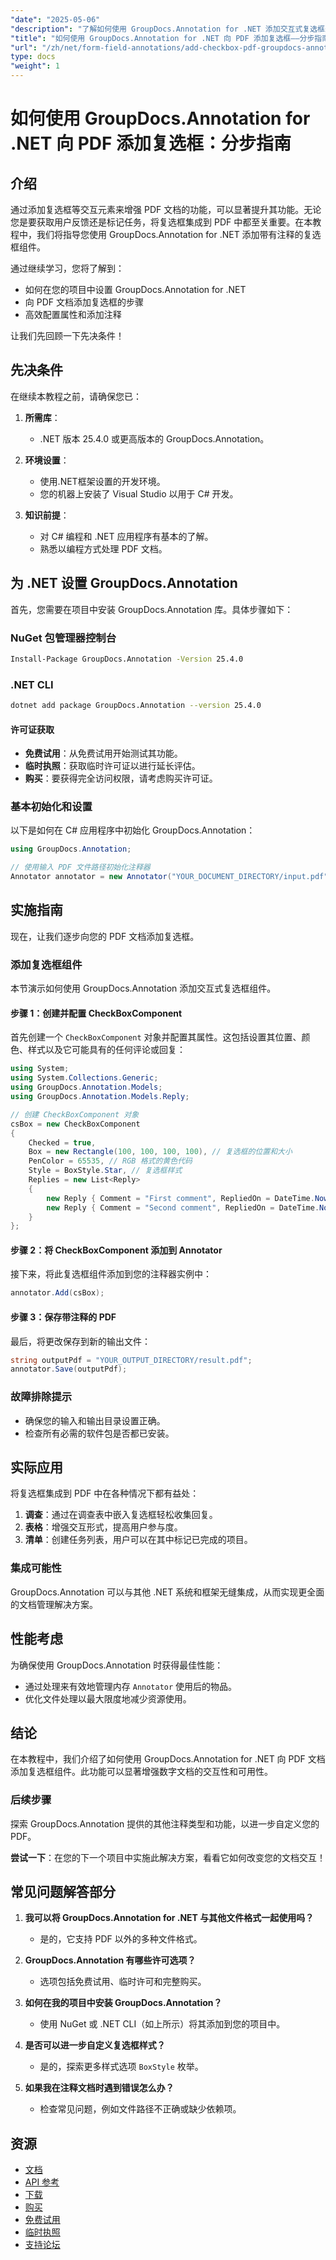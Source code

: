 ```yaml
---
"date": "2025-05-06"
"description": "了解如何使用 GroupDocs.Annotation for .NET 添加交互式复选框来增强 PDF 文档。请按照本分步指南，简化数字文档中的表单字段注释。"
"title": "如何使用 GroupDocs.Annotation for .NET 向 PDF 添加复选框——分步指南"
"url": "/zh/net/form-field-annotations/add-checkbox-pdf-groupdocs-annotation-net/"
type: docs
"weight": 1
---
```


# 如何使用 GroupDocs.Annotation for .NET 向 PDF 添加复选框：分步指南

## 介绍

通过添加复选框等交互元素来增强 PDF 文档的功能，可以显著提升其功能。无论您是要获取用户反馈还是标记任务，将复选框集成到 PDF 中都至关重要。在本教程中，我们将指导您使用 GroupDocs.Annotation for .NET 添加带有注释的复选框组件。

通过继续学习，您将了解到：
- 如何在您的项目中设置 GroupDocs.Annotation for .NET
- 向 PDF 文档添加复选框的步骤
- 高效配置属性和添加注释

让我们先回顾一下先决条件！

## 先决条件

在继续本教程之前，请确保您已：

1. **所需库**： 
   - .NET 版本 25.4.0 或更高版本的 GroupDocs.Annotation。

2. **环境设置**：
   - 使用.NET框架设置的开发环境。
   - 您的机器上安装了 Visual Studio 以用于 C# 开发。

3. **知识前提**：
   - 对 C# 编程和 .NET 应用程序有基本的了解。
   - 熟悉以编程方式处理 PDF 文档。

## 为 .NET 设置 GroupDocs.Annotation

首先，您需要在项目中安装 GroupDocs.Annotation 库。具体步骤如下：

### NuGet 包管理器控制台
```bash
Install-Package GroupDocs.Annotation -Version 25.4.0
```

### .NET CLI
```bash
dotnet add package GroupDocs.Annotation --version 25.4.0
```

#### 许可证获取

- **免费试用**：从免费试用开始测试其功能。
- **临时执照**：获取临时许可证以进行延长评估。
- **购买**：要获得完全访问权限，请考虑购买许可证。

### 基本初始化和设置

以下是如何在 C# 应用程序中初始化 GroupDocs.Annotation：

```csharp
using GroupDocs.Annotation;

// 使用输入 PDF 文件路径初始化注释器
Annotator annotator = new Annotator("YOUR_DOCUMENT_DIRECTORY/input.pdf");
```

## 实施指南

现在，让我们逐步向您的 PDF 文档添加复选框。

### 添加复选框组件

本节演示如何使用 GroupDocs.Annotation 添加交互式复选框组件。

#### 步骤 1：创建并配置 CheckBoxComponent

首先创建一个 `CheckBoxComponent` 对象并配置其属性。这包括设置其位置、颜色、样式以及它可能具有的任何评论或回复：

```csharp
using System;
using System.Collections.Generic;
using GroupDocs.Annotation.Models;
using GroupDocs.Annotation.Models.Reply;

// 创建 CheckBoxComponent 对象
csBox = new CheckBoxComponent
{
    Checked = true,
    Box = new Rectangle(100, 100, 100, 100), // 复选框的位置和大小
    PenColor = 65535, // RGB 格式的黄色代码
    Style = BoxStyle.Star, // 复选框样式
    Replies = new List<Reply>
    {
        new Reply { Comment = "First comment", RepliedOn = DateTime.Now },
        new Reply { Comment = "Second comment", RepliedOn = DateTime.Now }
    }
};
```

#### 步骤 2：将 CheckBoxComponent 添加到 Annotator

接下来，将此复选框组件添加到您的注释器实例中：

```csharp
annotator.Add(csBox);
```

#### 步骤 3：保存带注释的 PDF

最后，将更改保存到新的输出文件：

```csharp
string outputPdf = "YOUR_OUTPUT_DIRECTORY/result.pdf";
annotator.Save(outputPdf);
```

### 故障排除提示

- 确保您的输入和输出目录设置正确。
- 检查所有必需的软件包是否都已安装。

## 实际应用

将复选框集成到 PDF 中在各种情况下都有益处：

1. **调查**：通过在调查表中嵌入复选框轻松收集回复。
2. **表格**：增强交互形式，提高用户参与度。
3. **清单**：创建任务列表，用户可以在其中标记已完成的项目。

### 集成可能性

GroupDocs.Annotation 可以与其他 .NET 系统和框架无缝集成，从而实现更全面的文档管理解决方案。

## 性能考虑

为确保使用 GroupDocs.Annotation 时获得最佳性能：
- 通过处理来有效地管理内存 `Annotator` 使用后的物品。
- 优化文件处理以最大限度地减少资源使用。

## 结论

在本教程中，我们介绍了如何使用 GroupDocs.Annotation for .NET 向 PDF 文档添加复选框组件。此功能可以显著增强数字文档的交互性和可用性。

### 后续步骤
探索 GroupDocs.Annotation 提供的其他注释类型和功能，以进一步自定义您的 PDF。

**尝试一下**：在您的下一个项目中实施此解决方案，看看它如何改变您的文档交互！

## 常见问题解答部分

1. **我可以将 GroupDocs.Annotation for .NET 与其他文件格式一起使用吗？**
   - 是的，它支持 PDF 以外的多种文件格式。

2. **GroupDocs.Annotation 有哪些许可选项？**
   - 选项包括免费试用、临时许可和完整购买。

3. **如何在我的项目中安装 GroupDocs.Annotation？**
   - 使用 NuGet 或 .NET CLI（如上所示）将其添加到您的项目中。

4. **是否可以进一步自定义复选框样式？**
   - 是的，探索更多样式选项 `BoxStyle` 枚举。

5. **如果我在注释文档时遇到错误怎么办？**
   - 检查常见问题，例如文件路径不正确或缺少依赖项。

## 资源
- [文档](https://docs.groupdocs.com/annotation/net/)
- [API 参考](https://reference.groupdocs.com/annotation/net/)
- [下载](https://releases.groupdocs.com/annotation/net/)
- [购买](https://purchase.groupdocs.com/buy)
- [免费试用](https://releases.groupdocs.com/annotation/net/)
- [临时执照](https://purchase.groupdocs.com/temporary-license/)
- [支持论坛](https://forum.groupdocs.com/c/annotation/)
